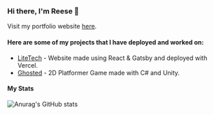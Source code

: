 
### Hi there, I'm Reese 👋

Visit my portfolio website [here](https://reese-gunardi.vercel.app/).

#### Here are some of my projects that I have deployed and worked on:

* [LiteTech](https://litetechwebsite-rjgy.vercel.app/) - Website made using React & Gatsby and deployed with Vercel.
* [Ghosted](https://rjgy.github.io/GhostedWebGL/) - 2D Platformer Game made with C# and Unity.

#### My Stats

![Anurag's GitHub stats](https://github-readme-stats.vercel.app/api?username=rjgy&theme=dark)
